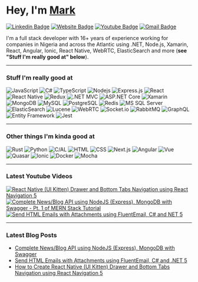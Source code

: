 # Hey, I'm [Mark](https://markscodingspot.com/)

[![Linkedin Badge](https://img.shields.io/badge/-melton--mark-blue?style=flat&logo=Linkedin&logoColor=white&link=https://www.linkedin.com/in/melton-mark/)](https://www.linkedin.com/in/melton-mark/)
[![Website Badge](https://img.shields.io/badge/-markscodingspot.com-47CCCC?style=flat&logo=Google-Chrome&logoColor=white&link=https://markscodingspot.com)](https://markscodingspot.com)
[![Youtube Badge](https://img.shields.io/badge/-MarksCodingSpot-red?style=flat&logo=youtube&logoColor=white&link=https://www.youtube.com/MarksCodingSpot)](https://www.youtube.com/MarksCodingSpot)
[![Gmail Badge](https://img.shields.io/badge/-coommark-c14438?style=flat&logo=Gmail&logoColor=white&link=mailto:coommark@gmail.com)](mailto:coommark@gmail.com)

I'm a full stack developer with 16+ years of experience working for companies in Nigeria and across the Atlantic using .NET, Node.js, Xamarin, React, Angular, Ionic, React Native, WebRTC, ElasticSearch and more (**see "Stuff I'm really good at" below**).

---

### Stuff I'm really good at
![JavaScript](https://img.shields.io/badge/-JavaScript-F7DF1E?style=flat-square&logo=JavaScript&logoColor=black)
![C#](https://img.shields.io/badge/-C%23-239120?style=flat-square&logo=C%20Sharp&logoColor=white)
![TypeScript](https://img.shields.io/badge/-TypeScript-007ACC?style=flat-square&logo=TypeScript&logoColor=white)
![Nodejs](https://img.shields.io/badge/-Nodejs-43853d?style=flat-square&logo=Node.js&logoColor=white)
![Express.js](https://img.shields.io/badge/-Express.js-000000?style=flat-square&logo=Express&logoColor=white)
![React](https://img.shields.io/badge/-React-61DAFB?style=flat-square&logo=React&logoColor=black)
![React Native](https://img.shields.io/badge/-React%20Native-61DAFB?style=flat-square&logo=React&logoColor=black)
![Redux](https://img.shields.io/badge/-Redux-764ABC?style=flat-square&logo=Redux&logoColor=white)
![.NET MVC](https://img.shields.io/badge/-.NET%20MVC-512BD4?style=flat-square&logo=.NET&logoColor=white)
![ASP.NET Core](https://img.shields.io/badge/-ASP.NET%20Core-512BD4?style=flat-square&logo=.NET&logoColor=white)
![Xamarin](https://img.shields.io/badge/-Xamarin-3498DB?style=flat-square&logo=Xamarin&logoColor=white)
![MongoDB](https://img.shields.io/badge/-MongoDB-47A248?style=flat-square&logo=MongoDB&logoColor=white)
![MySQL](https://img.shields.io/badge/-MySQL-4479A1?style=flat-square&logo=MySQL&logoColor=white)
![PostgreSQL](https://img.shields.io/badge/-PostgreSQL-336791?style=flat-square&logo=PostgreSQL&logoColor=white)
![Redis](https://img.shields.io/badge/-Redis-DC382D?style=flat-square&logo=Redis&logoColor=white)
![MS SQL Server](https://img.shields.io/badge/-MS%20SQL%20Server-CC2927?style=flat-square&logo=Microsoft%20SQL%20Server&logoColor=white)
![ElasticSearch](https://img.shields.io/badge/-ElasticSearch-005571?style=flat-square&logo=Elasticsearch&logoColor=white)
![Lucene](https://img.shields.io/badge/-Lucene-FF9C00?style=flat-square&logo=Apache%20Lucene&logoColor=white)
![WebRTC](https://img.shields.io/badge/-WebRTC-333333?style=flat-square&logo=WebRTC&logoColor=white)
![Socket.io](https://img.shields.io/badge/-Socket.io-010101?style=flat-square&logo=Socket.io&logoColor=white)
![RabbitMQ](https://img.shields.io/badge/-RabbitMQ-FF6600?style=flat-square&logo=RabbitMQ&logoColor=white)
![GraphQL](https://img.shields.io/badge/-GraphQL-E10098?style=flat-square&logo=GraphQL&logoColor=white)
![Entity Framework](https://img.shields.io/badge/-Entity%20Framework-512BD4?style=flat-square&logo=.NET&logoColor=white)
![Jest](https://img.shields.io/badge/-Jest-C21325?style=flat-square&logo=Jest&logoColor=white)

---

### Other things I'm kinda good at

![Rust](https://img.shields.io/badge/-Rust-000000?style=flat-square&logo=Rust&logoColor=white)
![Python](https://img.shields.io/badge/-Python-3776AB?style=flat-square&logo=Python&logoColor=white)
![C/AL](https://img.shields.io/badge/-C%2FAL-00599C?style=flat-square&logo=Microsoft%20Dynamics%20NAV&logoColor=white)
![HTML](https://img.shields.io/badge/-HTML-E34F26?style=flat-square&logo=HTML5&logoColor=white)
![CSS](https://img.shields.io/badge/-CSS-1572B6?style=flat-square&logo=CSS3&logoColor=white)
![Next.js](https://img.shields.io/badge/-Next.js-000000?style=flat-square&logo=Next.js&logoColor=white)
![Angular](https://img.shields.io/badge/-Angular-DD0031?style=flat-square&logo=Angular&logoColor=white)
![Vue](https://img.shields.io/badge/-Vue-4FC08D?style=flat-square&logo=Vue.js&logoColor=white)
![Quasar](https://img.shields.io/badge/-Quasar-1976D2?style=flat-square&logo=Quasar&logoColor=white)
![Ionic](https://img.shields.io/badge/-Ionic-3880FF?style=flat-square&logo=Ionic&logoColor=white)
![Docker](https://img.shields.io/badge/-Docker-2496ED?style=flat-square&logo=Docker&logoColor=white)
![Mocha](https://img.shields.io/badge/-Mocha-8D6748?style=flat-square&logo=Mocha&logoColor=white)

---
### Latest Youtube Videos

<!-- BEGIN YOUTUBE-CARDS -->
[![React Native (UI Kitten) Drawer and Bottom Tabs Navigation using React Navigation 5](https://ytcards.demolab.com/?id=IBJEK5y5f_Q&title=React+Native+%28UI+Kitten%29+Drawer+and+Bottom+Tabs+Navigation+using+React+Navigation+5&lang=en&timestamp=1620880595&background_color=%230d1117&title_color=%23ffffff&stats_color=%23dedede&width=250&border_radius=5 "React Native (UI Kitten) Drawer and Bottom Tabs Navigation using React Navigation 5")](https://www.youtube.com/watch?v=IBJEK5y5f_Q)
[![Complete News/Blog API using NodeJS (Express), MongoDB with Swagger - Pt. 1 of MERN Stack Tutorial](https://ytcards.demolab.com/?id=qrDD7jgnZTU&title=Complete+News%2FBlog+API+using+NodeJS+%28Express%29%2C+MongoDB+with+Swagger+-+Pt.+1+of+MERN+Stack+Tutorial&lang=en&timestamp=1620400425&background_color=%230d1117&title_color=%23ffffff&stats_color=%23dedede&width=250&border_radius=5 "Complete News/Blog API using NodeJS (Express), MongoDB with Swagger - Pt. 1 of MERN Stack Tutorial")](https://www.youtube.com/watch?v=qrDD7jgnZTU)
[![Send HTML Emails with Attachments using FluentEmail, C# and  NET 5](https://ytcards.demolab.com/?id=GTWfMC-TF2w&title=Send+HTML+Emails+with+Attachments+using+FluentEmail%2C+C%23+and++NET+5&lang=en&timestamp=1615497551&background_color=%230d1117&title_color=%23ffffff&stats_color=%23dedede&width=250&border_radius=5 "Send HTML Emails with Attachments using FluentEmail, C# and  NET 5")](https://www.youtube.com/watch?v=GTWfMC-TF2w)
<!-- END YOUTUBE-CARDS -->

---

### Latest Blog Posts
- [Complete News/Blog API using NodeJS (Express), MongoDB with Swagger](https://markscodingspot.com/complete-news-blog-api-using-nodejs-express-mongodb-with-swagger)
- [Send HTML Emails with Attachments using FluentEmail, C# and .NET 5](https://markscodingspot.com/send-html-emails-with-attachments-using-fluent-email-csharp-and-net-5)
- [How to Create React Native (UI Kitten) Drawer and Bottom Tabs Navigation using React Navigation 5](https://markscodingspot.com/how-to-create-react-native-ui-kitten-drawer-and-bottom-tabs-navigation-using-react-navigation-5/)
